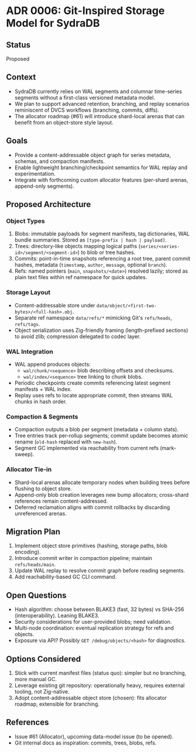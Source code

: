 # ADR 0006: Git-Inspired Storage Model for SydraDB

## Status
Proposed

## Context
- SydraDB currently relies on WAL segments and columnar time-series segments without a first-class versioned metadata model.
- We plan to support advanced retention, branching, and replay scenarios reminiscent of DVCS workflows (branching, commits, diffs).
- The allocator roadmap (#61) will introduce shard-local arenas that can benefit from an object-store style layout.

## Goals
- Provide a content-addressable object graph for series metadata, schemas, and compaction manifests.
- Enable lightweight branching/checkpoint semantics for WAL replay and experimentation.
- Integrate with forthcoming custom allocator features (per-shard arenas, append-only segments).

## Proposed Architecture
### Object Types
1. Blobs: immutable payloads for segment manifests, tag dictionaries, WAL bundle summaries. Stored as `[type-prefix | hash | payload]`.
2. Trees: directory-like objects mapping logical paths (`series/<series-id>/segment/<segment-id>`) to blob or tree hashes.
3. Commits: point-in-time snapshots referencing a root tree, parent commit hashes, metadata (`timestamp`, `author`, `message`, optional `branch`).
4. Refs: named pointers (`main`, `snapshots/<date>`) resolved lazily; stored as plain text files within ref namespace for quick updates.

### Storage Layout
- Content-addressable store under `data/object/<first-two-bytes>/<full-hash>.obj`.
- Separate ref namespace `data/refs/*` mimicking Git's `refs/heads`, `refs/tags`.
- Object serialization uses Zig-friendly framing (length-prefixed sections) to avoid zlib; compression delegated to codec layer.

### WAL Integration
- WAL append produces objects:
  * `wal/chunk/<sequence>` blob describing offsets and checksums.
  * `wal/index/<sequence>` tree linking to chunk blobs.
- Periodic checkpoints create commits referencing latest segment manifests + WAL index.
- Replay uses refs to locate appropriate commit, then streams WAL chunks in hash order.

### Compaction & Segments
- Compaction outputs a blob per segment (metadata + column stats).
- Tree entries track per-rollup segments; commit update becomes atomic rename (`old-hash` replaced with `new-hash`).
- Segment GC implemented via reachability from current refs (mark-sweep).

### Allocator Tie-in
- Shard-local arenas allocate temporary nodes when building trees before flushing to object store.
- Append-only blob creation leverages new bump allocators; cross-shard references remain content-addressed.
- Deferred reclamation aligns with commit rollbacks by discarding unreferenced arenas.

## Migration Plan
1. Implement object store primitives (hashing, storage paths, blob encoding).
2. Introduce commit writer in compaction pipeline; maintain `refs/heads/main`.
3. Update WAL replay to resolve commit graph before reading segments.
4. Add reachability-based GC CLI command.

## Open Questions
- Hash algorithm: choose between BLAKE3 (fast, 32 bytes) vs SHA-256 (interoperability). Leaning BLAKE3.
- Security considerations for user-provided blobs; need validation.
- Multi-node coordination: eventual replication strategy for refs and objects.
- Exposure via API? Possibly `GET /debug/objects/<hash>` for diagnostics.

## Options Considered
1. Stick with current manifest files (status quo): simpler but no branching, more manual GC.
2. Leverage existing git repository: operationally heavy, requires external tooling, not Zig-native.
3. Adopt content-addressable object store (chosen): fits allocator roadmap, extensible for branching.

## References
- Issue #61 (Allocator), upcoming data-model issue (to be opened).
- Git internal docs as inspiration: commits, trees, blobs, refs.

